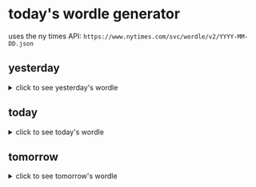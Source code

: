 # today's wordle generator

uses the ny times API: `https://www.nytimes.com/svc/wordle/v2/YYYY-MM-DD.json`

## yesterday

<details>
    <summary>click to see yesterday's wordle</summary>

    crown

</details>

## today

<details>
    <summary>click to see today's wordle</summary>

    lithe

</details>

## tomorrow

<details>
    <summary>click to see tomorrow's wordle</summary>

    flunk

</details>
